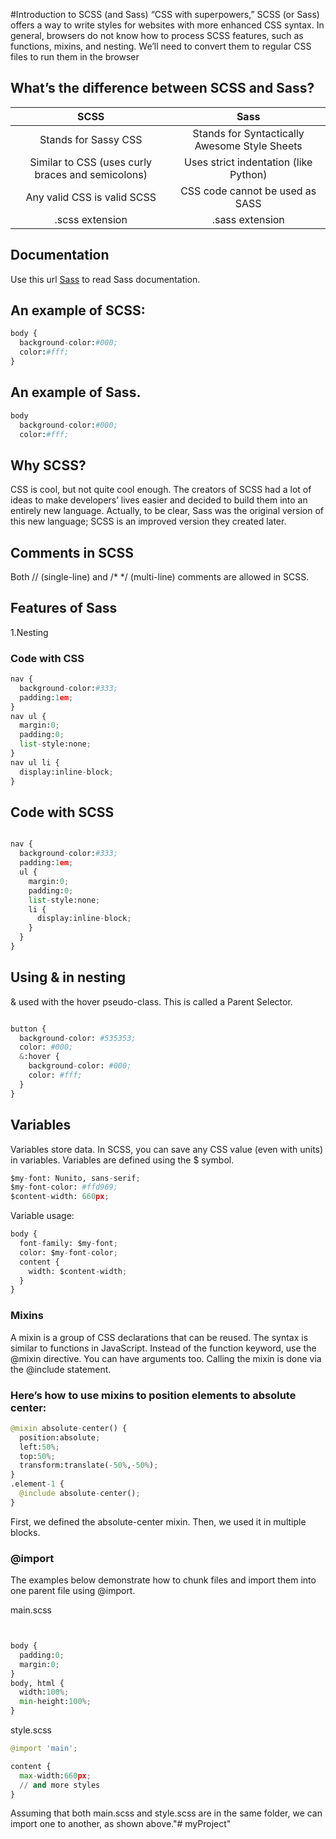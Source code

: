 
#Introduction to SCSS (and Sass)
“CSS with superpowers,” SCSS (or Sass) offers a way to write styles for websites with more enhanced CSS syntax. In general, browsers do not know how to process SCSS features, such as functions, mixins, and nesting. We’ll need to convert them to regular CSS files to run them in the browser

## What’s the difference between SCSS and Sass?

| SCSS  | Sass |
| :-------------: | :-------------: |
| Stands for Sassy CSS  | Stands for Syntactically Awesome Style Sheets  |
| Similar to CSS (uses curly braces and semicolons)  | Uses strict indentation (like Python)  |
|Any valid CSS is valid SCSS  |  CSS code cannot be used as SASS|
|    .scss extension |   .sass extension    |

## Documentation
Use this url [Sass](https://sass-lang.com/guide) to read Sass documentation.

## An example of SCSS:

```python
body {
  background-color:#000;
  color:#fff;
}
```

## An example of Sass.
```python
body 
  background-color:#000;
  color:#fff;

```

## Why SCSS?

 CSS is cool, but not quite cool enough. The creators of SCSS had a lot of ideas to make developers’ lives easier and decided to build them into an entirely new language. Actually, to be clear, Sass was the original version of this new language; SCSS is an improved version they created later.

 ## Comments in SCSS

Both // (single-line) and /* */ (multi-line) comments are allowed in SCSS.

## Features of Sass

1.Nesting

### Code with CSS
```python
nav {
  background-color:#333;
  padding:1em;
}
nav ul {
  margin:0;
  padding:0;
  list-style:none;
}
nav ul li {
  display:inline-block;
}   
```

## Code with SCSS
```python

nav {
  background-color:#333;
  padding:1em;
  ul {
    margin:0;
    padding:0;
    list-style:none;
    li {
      display:inline-block;
    }
  }
}

```

## Using & in nesting
& used with the hover pseudo-class. This is called a Parent Selector.

```python

button {
  background-color: #535353;
  color: #000;
  &:hover {
    background-color: #000;
    color: #fff;
  }
}


```


## Variables
Variables store data. In SCSS, you can save any CSS value (even with units) in variables. Variables are defined using the $ symbol.

```python
$my-font: Nunito, sans-serif;
$my-font-color: #ffd969;
$content-width: 660px;


```


Variable usage:
```python
body {
  font-family: $my-font;
  color: $my-font-color;
  content {
    width: $content-width;
  }
} 
```


### Mixins

A mixin is a group of CSS declarations that can be reused. The syntax is similar to functions in JavaScript. Instead of the function keyword, use the @mixin directive. You can have arguments too. Calling the mixin is done via the @include statement.

### Here’s how to use mixins to position elements to absolute center:

```python
@mixin absolute-center() {
  position:absolute;
  left:50%;
  top:50%;
  transform:translate(-50%,-50%);
}
.element-1 {
  @include absolute-center();
}
```

First, we defined the absolute-center mixin. Then, we used it in multiple blocks.

### @import
The examples below demonstrate how to chunk files and import them into one parent file using @import.

main.scss

```python


body {
  padding:0;
  margin:0;
}
body, html {
  width:100%;
  min-height:100%;
}

```
style.scss

```python
@import 'main';

content {
  max-width:660px;
  // and more styles
}
```

Assuming that both main.scss and style.scss are in the same folder, we can import one to another, as shown above."# myProject" 
